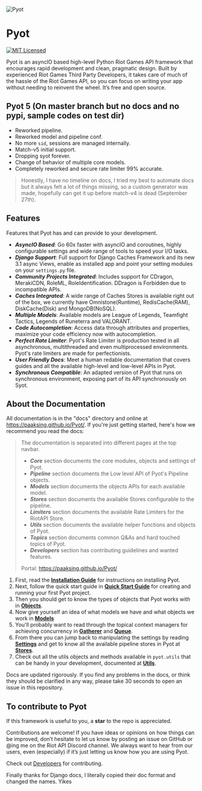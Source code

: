 ![Pyot](banner.jpg)
# Pyot
[![MIT Licensed](https://img.shields.io/badge/license-MIT-green.svg)](https://github.com/paaksing/pyot/blob/master/LICENSE)

Pyot is an asyncIO based high-level Python Riot Games API framework that encourages rapid development and clean, pragmatic design. Built by experienced Riot Games Third Party Developers, it takes care of much of the hassle of the Riot Games API, so you can focus on writing your app without needing to reinvent the wheel. It’s free and open source.

## Pyot 5 (On master branch but no docs and no pypi, sample codes on test dir)

- Reworked pipeline.
- Reworked model and pipeline conf.
- No more `sid`, sessions are managed internally.
- Match-v5 initial support.
- Dropping syot forever.
- Change of behavior of multiple core models.
- Completely reworked and secure rate limiter 99% accurate.

> Honestly, I have no timeline on docs, I tried my best to automate docs but it always felt a lot of things missing, so a custom generator was made, hopefully can get it up before match-v4 is dead (September 27th).

## Features

Features that Pyot has and can provide to your development.

- **_AsyncIO Based_**: Go 60x faster with asyncIO and coroutines, highly configurable settings and wide range of tools to speed your I/O tasks.
- **_Django Support_**: Full support for Django Caches Framework and its new 3.1 async Views, enable as installed app and point your setting modules on your `settings.py` file.
- **_Community Projects Integrated_**: Includes support for CDragon, MerakiCDN, RoleML, RoleIdentification. DDragon is Forbidden due to incompatible APIs.
- **_Caches Integrated_**: A wide range of Caches Stores is available right out of the box, we currently have Omnistone(Runtime), RedisCache(RAM), DiskCache(Disk) and MongoDB(NoSQL).
- **_Multiple Models_**: Available models are League of Legends, Teamfight Tactics, Legends of Runeterra and VALORANT.
- **_Code Autocompletion_**: Access data through attributes and properties, maximize your code efficiency now with autocompletion.
- **_Perfect Rate Limiter_**: Pyot's Rate Limiter is production tested in all asynchronous, multithreaded and even multiprocessed environments. Pyot's rate limiters are made for perfectionists.
- **_User Friendly Docs_**: Meet a human redable documentation that covers guides and all the available high-level and low-level APIs in Pyot.
- **_Synchronous Compatible_**: An adapted version of Pyot that runs on synchronous environment, exposing part of its API synchronously on Syot.

## About the Documentation

All documentation is in the "docs" directory and online at https://paaksing.github.io/Pyot/. If you're just getting started, here's how we recommend you read the docs:

> The documentation is separated into different pages at the top navbar.
> - **_Core_** section documents the core modules, objects and settings of Pyot.
> - **_Pipeline_** section documents the Low level API of Pyot's Pipeline objects.
> - **_Models_** section documents the objects APIs for each available model.
> - **_Stores_** section documents the available Stores configurable to the pipeline.
> - **_Limiters_** section documents the available Rate Limiters for the RiotAPI Store.
> - **_Utils_** section documents the available helper functions and objects of Pyot.
> - **_Topics_** section documents common Q&As and hard touched topics of Pyot.
> - **_Developers_** section has contributing guidelines and wanted features.
>
> Portal: https://paaksing.github.io/Pyot/

1. First, read the **[Installation Guide](https://paaksing.github.io/Pyot/core/installation.html)** for instructions on installing Pyot.
2. Next, follow the quick start guide in **[Quick Start Guide](https://paaksing.github.io/Pyot/core/startup.html)** for creating and running your first Pyot project.
3. Then you should get to know the types of objects that Pyot works with in **[Objects](https://paaksing.github.io/Pyot/core/apiobjects.html)**.
4. Now give yourself an idea of what models we have and what objects we work in **[Models](https://paaksing.github.io/Pyot/models/)**
5. You'll probably want to read through the topical context managers for achieving concurrency in **[Gatherer](https://paaksing.github.io/Pyot/core/gatherer.html)** and **[Queue](https://paaksing.github.io/Pyot/core/queue.html)**.
6. From there you can jump back to manipulating the settings by reading **[Settings](https://paaksing.github.io/Pyot/core/settings.html)** and get to know all the available pipeline stores in Pyot at **[Stores](https://paaksing.github.io/Pyot/stores/)**.
7. Check out all the utils objects and methods available in `pyot.utils` that can be handy in your development, documented at **[Utils](https://paaksing.github.io/Pyot/utils/)**.

Docs are updated rigorously. If you find any problems in the docs, or think they should be clarified in any way, please take 30 seconds to open an issue in this repository.

## To contribute to Pyot

If this framework is useful to you, a **star** to the repo is appreciated.

Contributions are welcome! If you have ideas or opinions on how things can be improved, don’t hesitate to let us know by posting an issue on GitHub or @ing me on the Riot API Discord channel. We always want to hear from our users, even (especially) if it’s just letting us know how you are using Pyot.

Check out [Developers](https://paaksing.github.io/Pyot/devs/) for contributing.

Finally thanks for Django docs, I literally copied their doc format and changed the names. Yikes
